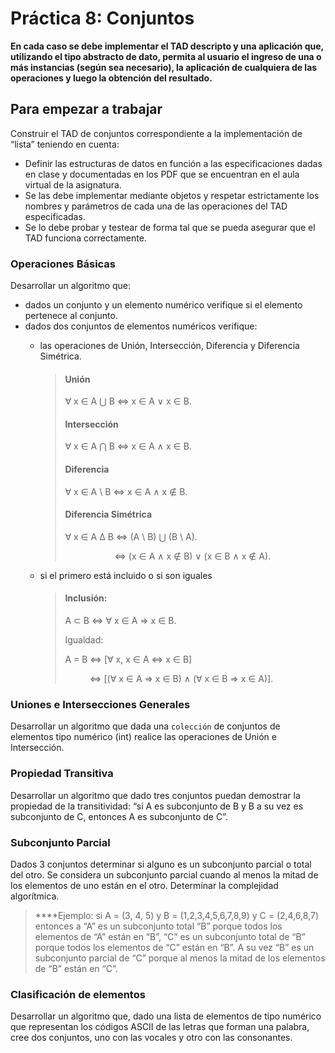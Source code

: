 # Práctica 8: Conjuntos

**En cada caso se debe implementar el TAD descripto y una aplicación que, utilizando el tipo abstracto de dato, permita
al usuario el ingreso de una o más instancias (según sea necesario), la aplicación de cualquiera de las operaciones y
luego la obtención del resultado.**

## Para empezar a trabajar

Construir el TAD de conjuntos correspondiente a la implementación de “lista” teniendo en cuenta:

- Definir las estructuras de datos en función a las especificaciones dadas en clase y documentadas en los PDF que se
  encuentran en el aula virtual de la asignatura.
- Se las debe implementar mediante objetos y respetar estrictamente los nombres y parámetros de cada una de las
  operaciones del TAD especificadas.
- Se lo debe probar y testear de forma tal que se pueda asegurar que el TAD funciona correctamente.

### Operaciones Básicas

Desarrollar un algoritmo que:

- dados un conjunto y un elemento numérico verifique si el elemento pertenece al conjunto.
- dados dos conjuntos de elementos numéricos verifique:
  - las operaciones de Unión, Intersección, Diferencia y Diferencia Simétrica.
    >
    > #### Unión
    >
    > &forall; x &in; A &Union; B  &iff; x &in; A &or; x &in; B.
    >
    > #### Intersección
    >
    > &forall; x &in; A &Intersection; B &iff; x &in; A &and; x &in; B.
    >
    > #### Diferencia
    >
    > &forall; x &in; A \ B  &iff; x &in; A &and; x &notin; B.
    >
    > #### Diferencia Simétrica
    >
    > &forall; x &in; A &Delta; B &iff; (A \ B) &Union; (B \ A).
    >
    > &nbsp;&nbsp;&nbsp;&nbsp;&nbsp;&nbsp;&nbsp;&nbsp;&nbsp;&nbsp;&nbsp;&nbsp;&nbsp;&nbsp;&nbsp;&nbsp;&nbsp;&nbsp;&nbsp;
    > &iff; (x &in; A &and; x &notin; B) &or; (x &in; B &and; x &notin; A).

  - si el primero está incluido o si son iguales

    >
    > #### Inclusión:
    >
    > A &subset; B &iff; &forall; x &in; A &Implies; x &in; B.
    >
    > Igualdad:
    >
    > A = B &iff; [&forall; x, x &in; A &iff; x &in; B]
    >
    > &nbsp;&nbsp;&nbsp;&nbsp;&nbsp;&nbsp;&nbsp;&nbsp;&nbsp;
    > &iff; [(&forall; x &in; A &Implies; x &in; B) &and; (&forall; x &in; B &Implies; x &in; A)].

### Uniones e Intersecciones Generales

Desarrollar un algoritmo que dada una `colección` de conjuntos de elementos tipo numérico (int)
realice las operaciones de Unión e Intersección.

### Propiedad Transitiva

Desarrollar un algoritmo que dado tres conjuntos puedan demostrar la propiedad de la
transitividad: “si A es subconjunto de B y B a su vez es subconjunto de C, entonces A
es subconjunto de C”.

### Subconjunto Parcial

Dados 3 conjuntos determinar si alguno es un subconjunto parcial o total del otro. Se considera un subconjunto parcial cuando al menos la mitad de los elementos de uno están en el otro. Determinar la complejidad algorítmica.

> ****Ejemplo: si A = (3, 4, 5) y B = (1,2,3,4,5,6,7,8,9) y C = (2,4,6,8,7) entonces a “A” es un subconjunto total “B” porque todos los elementos de “A” están en “B”, “C” es un subconjunto total de “B” porque todos los elementos de “C” están en “B”. A su vez “B” es un subconjunto parcial de “C” porque al menos la mitad de los elementos de “B” están en “C”.

### Clasificación de elementos

Desarrollar un algoritmo que, dado una lista de elementos de tipo numérico que representan los códigos ASCII de las letras que forman una palabra, cree dos conjuntos, uno con las vocales y otro con las consonantes.
